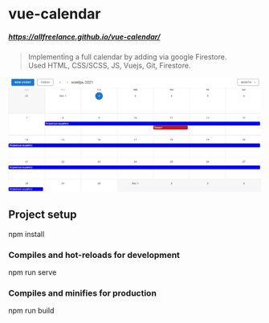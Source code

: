 # vue-calendar

##### https://allfreelance.github.io/vue-calendar/

> Implementing a full calendar by adding via google Firestore.<br>
> Used HTML, CSS/SCSS, JS, Vuejs, Git, Firestore.

[![](https://github.com/allfreelance/vue-calendar/blob/main/screen.jpg)](https://allfreelance.github.io/vue-calendar/)

## Project setup

npm install

### Compiles and hot-reloads for development

npm run serve

### Compiles and minifies for production

npm run build
